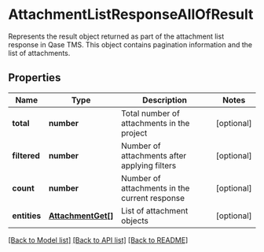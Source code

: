 # AttachmentListResponseAllOfResult

Represents the result object returned as part of the attachment list response in Qase TMS. This object contains pagination information and the list of attachments.

## Properties

Name | Type | Description | Notes
------------ | ------------- | ------------- | -------------
**total** | **number** | Total number of attachments in the project | [optional]
**filtered** | **number** | Number of attachments after applying filters | [optional]
**count** | **number** | Number of attachments in the current response | [optional]
**entities** | [**AttachmentGet[]**](AttachmentGet.md) | List of attachment objects | [optional]

[[Back to Model list]](../README.md#documentation-for-models) [[Back to API list]](../README.md#documentation-for-api-endpoints) [[Back to README]](../README.md)
